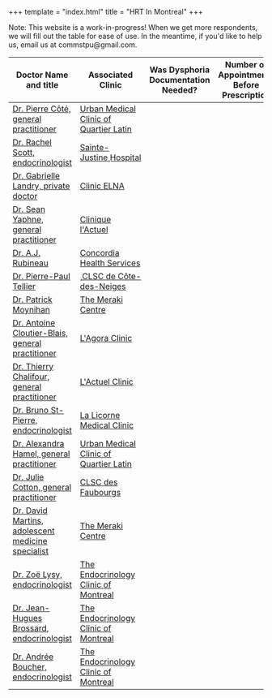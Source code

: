 +++
template = "index.html"
title = "HRT In Montreal"
+++
<!-- Here's a sample template for a doctor. 
| Dr. Firstname Lastname, position | Clinic | 
-->

<div class = "note">
  Note: This website is a work-in-progress! When we get more respondents, we will fill out the table for ease of use. In the meantime, if you'd like to help us, email us at commstpu@gmail.com.
</div>

| Doctor Name and title | Associated Clinic | Was Dysphoria Documentation Needed? | Number of Appointments Before Prescription | Blood Testing | How to Contact | Number of Respondents | Most Recent Data |
| -- | -- | -- | -- | -- | -- | -- | -- |
| [Dr. Pierre Côté, general practitioner](blog/doctors/cote) | [Urban Medical Clinic of Quartier Latin](blog/clinics/urbain) | | | | | | | | | 
| [Dr. Rachel Scott, endocrinologist](blog/doctors/scott) | [Sainte-Justine¸Hospital](blog/clinics/st-justine)  | | | | | | | | | 
| [Dr. Gabrielle Landry, private doctor](blog/doctors/landry) | [Clinic ELNA](blog/clinics/elna)  | | | | | | | | | 
| [Dr. Sean Yaphne, general practitioner](blog/doctors/yaphne) | [Clinique l'Actuel](blog/clinics/actuel)  | | | | | | | | | 
| [Dr. A.J. Rubineau](blog/doctors/rubineau) | [Concordia Health Services](blog/clinics/concordia)  | | | | | | | | | 
| [Dr. Pierre-Paul Tellier](blog/doctors/tellier) | ¸[CLSC de Côte-des-Neiges](blog/clinics/cote-des-neiges)  | | | | | | | | | 
| [Dr. Patrick Moynihan](blog/doctors/moynihan) | [The Meraki Centre](blog/clinics/meraki) | | | | | | | | | 
| [Dr. Antoine Cloutier-Blais, general practitioner](blog/doctors/cloutier-blais) | [L'Agora Clinic](blog/clinics/actuel)  | | | | | | | | | 
| [Dr. Thierry Chalifour, general practitioner](blog/doctors/chalifour) | [L'Actuel Clinic](blog/clinics/actuel)  | | | | | | | | | 
| [Dr. Bruno St-Pierre, endocrinologist](blog/doctors/st-pierre) | [La Licorne Medical Clinic](blog/clinics/licorne)  | | | | | | | | | 
| [Dr. Alexandra Hamel, general practitioner](blog/doctors/hamel) | [Urban Medical Clinic of Quartier Latin](blog/clinics/urbain)  | | | | | | | | | 
| [Dr. Julie Cotton, general practitioner](blog/doctors/cotton) | [CLSC des Faubourgs](blog/clinics/fabourgs) | | | | | | | | | 
| [Dr. David Martins, adolescent medicine specialist](blog/doctors/martins) | [The Meraki Centre](blog/clinics/meraki)  | | | | | | | | | 
| [Dr. Zoë Lysy, endocrinologist](blog/doctors/lysy) | [The Endocrinology Clinic of Montreal](blog/clinics/endocrinologie)  | | | | | | | | | 
| [Dr. Jean-Hugues Brossard, endocrinologist](blog/doctors/brossard) | [The Endocrinology Clinic of Montreal](blog/clinics/endocrinologie) | | | | | | | | | 
| [Dr. Andrée Boucher, endocrinologist](blog/doctors/boucher) | [The Endocrinology Clinic of Montreal](blog/clinics/endocrinologie)  | | | | | | | | | 
